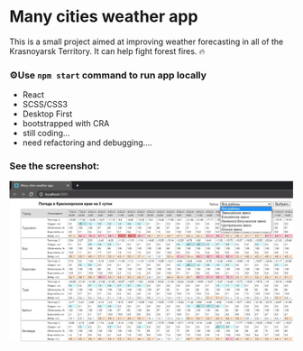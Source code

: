 # Many cities weather app

This is a small project aimed at improving weather forecasting in all of the Krasnoyarsk Territory.
It can help fight forest fires. 🔥

### ⚙️Use `npm start` command to run app locally

- React 
- SCSS/CSS3 
- Desktop First
- bootstrapped with CRA
- still coding...
- need refactoring and debugging....

### See the screenshot:
![Image alt](https://github.com/arukosuev/lpcweather/raw/main/public/image.png)